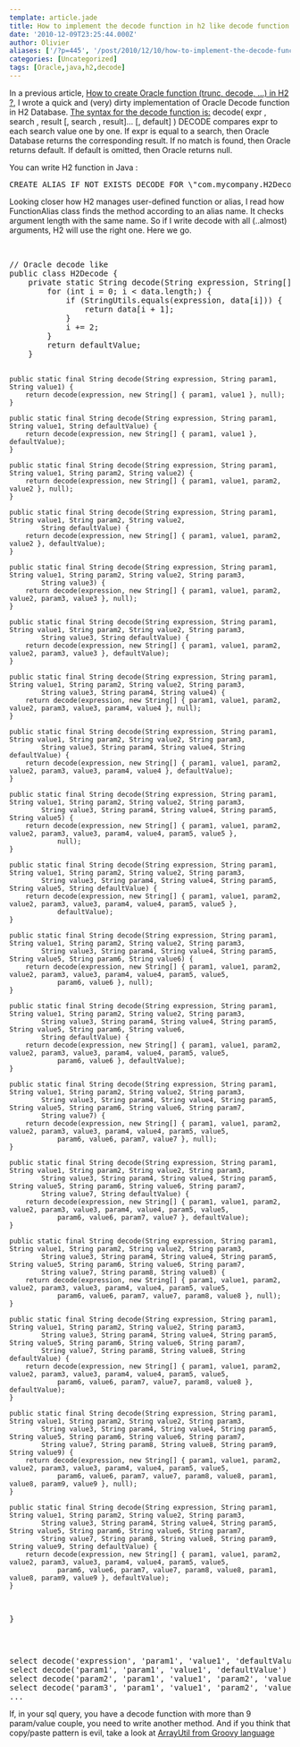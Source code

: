 ```yaml
---
template: article.jade
title: How to implement the decode function in h2 like decode function in oracle ?
date: '2010-12-09T23:25:44.000Z'
author: Olivier
aliases: ['/?p=445', '/post/2010/12/10/how-to-implement-the-decode-function-in-h2-like-decode-function-in-oracle-2/']
categories: [Uncategorized]
tags: [Oracle,java,h2,decode]
---
```


<p>
In a previous article, <a href="/post/2008/12/17/fonction-en-h2"  target="_blank">How to create Oracle function (trunc, decode, …) in H2 ?</a>, I wrote a quick and (very) dirty implementation of Oracle Decode function in H2 Database.
<a href="http://download.oracle.com/docs/cd/B19306_01/server.102/b14200/functions040.htm" target="_blank">The syntax for the decode function is:</a>
decode( expr , search , result [, search , result]... [, default] )
DECODE compares expr to each search value one by one. If expr is equal to a search, then Oracle Database returns the corresponding result. If no match is found, then Oracle returns default. If default is omitted, then Oracle returns null.
</p>
<p>
You can write H2 function in Java :
</p>
<pre class="prettyprint">
CREATE ALIAS IF NOT EXISTS DECODE FOR \"com.mycompany.H2Decode.decode\"
</pre>
<p>
Looking closer how H2 manages user-defined function or alias, I read how FunctionAlias class finds the method according to an alias name. It checks argument length with the same name. So if I write decode with all (..almost) arguments, H2 will use the right one. Here we go.
 </p>
<br />
<pre class="prettyprint lang-java">
// Oracle decode like
public class H2Decode {
    private static String decode(String expression, String[] data, String defaultValue) {
        for (int i = 0; i < data.length;) {
            if (StringUtils.equals(expression, data[i])) {
                return data[i + 1];
            }
            i += 2;
        }
        return defaultValue;
    }

    public static final String decode(String expression, String param1, String value1) {
        return decode(expression, new String[] { param1, value1 }, null);
    }

    public static final String decode(String expression, String param1, String value1, String defaultValue) {
        return decode(expression, new String[] { param1, value1 }, defaultValue);
    }

    public static final String decode(String expression, String param1, String value1, String param2, String value2) {
        return decode(expression, new String[] { param1, value1, param2, value2 }, null);
    }

    public static final String decode(String expression, String param1, String value1, String param2, String value2,
            String defaultValue) {
        return decode(expression, new String[] { param1, value1, param2, value2 }, defaultValue);
    }

    public static final String decode(String expression, String param1, String value1, String param2, String value2, String param3,
            String value3) {
        return decode(expression, new String[] { param1, value1, param2, value2, param3, value3 }, null);
    }

    public static final String decode(String expression, String param1, String value1, String param2, String value2, String param3,
            String value3, String defaultValue) {
        return decode(expression, new String[] { param1, value1, param2, value2, param3, value3 }, defaultValue);
    }

    public static final String decode(String expression, String param1, String value1, String param2, String value2, String param3,
            String value3, String param4, String value4) {
        return decode(expression, new String[] { param1, value1, param2, value2, param3, value3, param4, value4 }, null);
    }

    public static final String decode(String expression, String param1, String value1, String param2, String value2, String param3,
            String value3, String param4, String value4, String defaultValue) {
        return decode(expression, new String[] { param1, value1, param2, value2, param3, value3, param4, value4 }, defaultValue);
    }

    public static final String decode(String expression, String param1, String value1, String param2, String value2, String param3,
            String value3, String param4, String value4, String param5, String value5) {
        return decode(expression, new String[] { param1, value1, param2, value2, param3, value3, param4, value4, param5, value5 },
                null);
    }

    public static final String decode(String expression, String param1, String value1, String param2, String value2, String param3,
            String value3, String param4, String value4, String param5, String value5, String defaultValue) {
        return decode(expression, new String[] { param1, value1, param2, value2, param3, value3, param4, value4, param5, value5 },
                defaultValue);
    }

    public static final String decode(String expression, String param1, String value1, String param2, String value2, String param3,
            String value3, String param4, String value4, String param5, String value5, String param6, String value6) {
        return decode(expression, new String[] { param1, value1, param2, value2, param3, value3, param4, value4, param5, value5,
                param6, value6 }, null);
    }

    public static final String decode(String expression, String param1, String value1, String param2, String value2, String param3,
            String value3, String param4, String value4, String param5, String value5, String param6, String value6,
            String defaultValue) {
        return decode(expression, new String[] { param1, value1, param2, value2, param3, value3, param4, value4, param5, value5,
                param6, value6 }, defaultValue);
    }

    public static final String decode(String expression, String param1, String value1, String param2, String value2, String param3,
            String value3, String param4, String value4, String param5, String value5, String param6, String value6, String param7,
            String value7) {
        return decode(expression, new String[] { param1, value1, param2, value2, param3, value3, param4, value4, param5, value5,
                param6, value6, param7, value7 }, null);
    }

    public static final String decode(String expression, String param1, String value1, String param2, String value2, String param3,
            String value3, String param4, String value4, String param5, String value5, String param6, String value6, String param7,
            String value7, String defaultValue) {
        return decode(expression, new String[] { param1, value1, param2, value2, param3, value3, param4, value4, param5, value5,
                param6, value6, param7, value7 }, defaultValue);
    }

    public static final String decode(String expression, String param1, String value1, String param2, String value2, String param3,
            String value3, String param4, String value4, String param5, String value5, String param6, String value6, String param7,
            String value7, String param8, String value8) {
        return decode(expression, new String[] { param1, value1, param2, value2, param3, value3, param4, value4, param5, value5,
                param6, value6, param7, value7, param8, value8 }, null);
    }

    public static final String decode(String expression, String param1, String value1, String param2, String value2, String param3,
            String value3, String param4, String value4, String param5, String value5, String param6, String value6, String param7,
            String value7, String param8, String value8, String defaultValue) {
        return decode(expression, new String[] { param1, value1, param2, value2, param3, value3, param4, value4, param5, value5,
                param6, value6, param7, value7, param8, value8 }, defaultValue);
    }

    public static final String decode(String expression, String param1, String value1, String param2, String value2, String param3,
            String value3, String param4, String value4, String param5, String value5, String param6, String value6, String param7,
            String value7, String param8, String value8, String param9, String value9) {
        return decode(expression, new String[] { param1, value1, param2, value2, param3, value3, param4, value4, param5, value5,
                param6, value6, param7, value7, param8, value8, param1, value8, param9, value9 }, null);
    }

    public static final String decode(String expression, String param1, String value1, String param2, String value2, String param3,
            String value3, String param4, String value4, String param5, String value5, String param6, String value6, String param7,
            String value7, String param8, String value8, String param9, String value9, String defaultValue) {
        return decode(expression, new String[] { param1, value1, param2, value2, param3, value3, param4, value4, param5, value5,
                param6, value6, param7, value7, param8, value8, param1, value8, param9, value9 }, defaultValue);
    }
}
</pre>
<br />

<pre class="prettyprint">
select decode('expression', 'param1', 'value1', 'defaultValue') returns defaultValue
select decode('param1', 'param1', 'value1', 'defaultValue') returns value1
select decode('param2', 'param1', 'value1', 'param2', 'value2', 'defaultValue') returns value2
select decode('param3', 'param1', 'value1', 'param2', 'value2', 'param3', 'value3', 'defaultValue') returns value3
...
</pre>

If, in your sql query, you have a decode function with more than 9 param/value couple, you need to write another method.
And if you think that copy/paste pattern is evil, take a look at <a href="http://svn.codehaus.org/groovy/trunk/groovy/groovy-core/src/main/org/codehaus/groovy/runtime/ArrayUtil.java" target="_blank">ArrayUtil from Groovy language</a>
